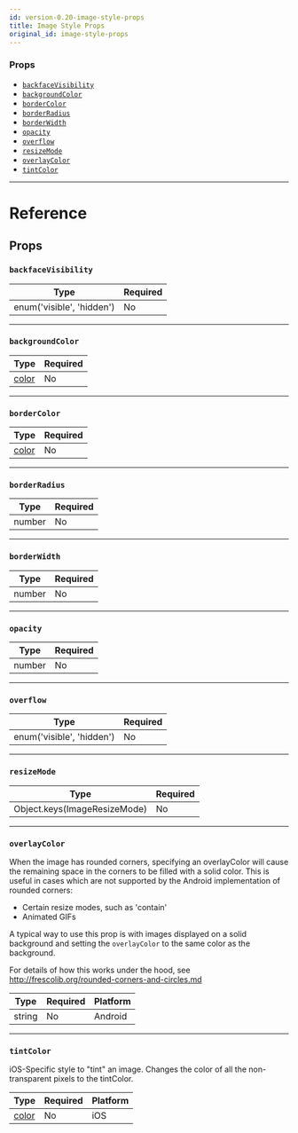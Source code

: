 ```yaml
---
id: version-0.20-image-style-props
title: Image Style Props
original_id: image-style-props
---
```

### Props

- [`backfaceVisibility`](image-style-props.md#backfacevisibility)
- [`backgroundColor`](image-style-props.md#backgroundcolor)
- [`borderColor`](image-style-props.md#bordercolor)
- [`borderRadius`](image-style-props.md#borderradius)
- [`borderWidth`](image-style-props.md#borderwidth)
- [`opacity`](image-style-props.md#opacity)
- [`overflow`](image-style-props.md#overflow)
- [`resizeMode`](image-style-props.md#resizemode)
- [`overlayColor`](image-style-props.md#overlaycolor)
- [`tintColor`](image-style-props.md#tintcolor)






---

# Reference

## Props

### `backfaceVisibility`



| Type | Required |
| - | - |
| enum('visible', 'hidden') | No |




---

### `backgroundColor`



| Type | Required |
| - | - |
| [color](colors.md) | No |




---

### `borderColor`



| Type | Required |
| - | - |
| [color](colors.md) | No |




---

### `borderRadius`



| Type | Required |
| - | - |
| number | No |




---

### `borderWidth`



| Type | Required |
| - | - |
| number | No |




---

### `opacity`



| Type | Required |
| - | - |
| number | No |




---

### `overflow`



| Type | Required |
| - | - |
| enum('visible', 'hidden') | No |




---

### `resizeMode`



| Type | Required |
| - | - |
| Object.keys(ImageResizeMode) | No |




---

### `overlayColor`

When the image has rounded corners, specifying an overlayColor will
cause the remaining space in the corners to be filled with a solid color.
This is useful in cases which are not supported by the Android
implementation of rounded corners:
  - Certain resize modes, such as 'contain'
  - Animated GIFs

A typical way to use this prop is with images displayed on a solid
background and setting the `overlayColor` to the same color
as the background.

For details of how this works under the hood, see
http://frescolib.org/rounded-corners-and-circles.md



| Type | Required | Platform |
| - | - | - |
| string | No | Android  |




---

### `tintColor`

iOS-Specific style to "tint" an image.
Changes the color of all the non-transparent pixels to the tintColor.


| Type | Required | Platform |
| - | - | - |
| [color](colors.md) | No | iOS  |






